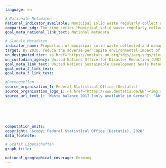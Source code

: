 ```yaml
---
language: en

# Nationale Metadaten
national_indicator_available: Municipal solid waste regularly collect and treated <br> Total municipal solid waste generated
comparison_sdg: The time series "Municipal solid waste regularly collect and treated" is compliant with the global metadata. The time series "Total municipal solid waste generated" provides additional information.
goal_meta_national_link_text: National metadata

# Globale Metadaten
indicator_name: Proportion of municipal solid waste collected and managed in controlled facilities out of total municipal waste generated, by cities
target: By 2030, reduce the adverse per capita environmental impact of cities, including by paying special attention to air quality and municipal and other waste management
un_designated_tier: <a href="https://unstats.un.org/sdgs/iaeg-sdgs/tier-classification/" title="Click here for more information on the UN tier classification.">Tier II</a>
un_custodian_agency: United Nations Office for Disaster Reduction (UNISDR)<br>United Nations Statistics Division (UNSD)
goal_meta_link_text: United Nations Sustainable Development Goals Metadata
goal_meta_2_link_text: 
goal_meta_3_link_text: 

#Datenquellen
source_organisation_1: Federal Statistical Office (Destatis)
source_organisation_logo_1: <a href="https://www.destatis.de/EN"><img src="https://g205sdgs.github.io/sdg-indicators/public/OrgImgEn/destatis.png" alt="Logo destatis" style="height:60px; width:148px" /></a>
source_url_text_1: 'Waste balance 2017 (only available in German): "Abfallbilanz 2017", table 1.5 to table 1.12'






computation_units: 
copyright: '&copy; Federal Statistical Office (Destatis), 2020'
data_footnote: 

# Grafik Eigenschaften
graph_title: 

national_geographical_coverage: Germany
---
```


